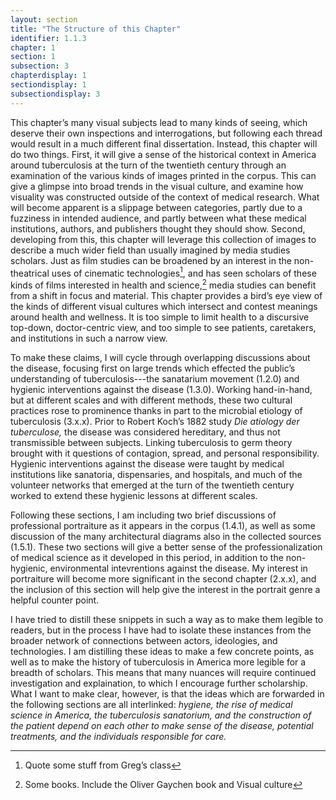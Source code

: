 ```yaml
---
layout: section
title: "The Structure of this Chapter"
identifier: 1.1.3
chapter: 1
section: 1
subsection: 3
chapterdisplay: 1
sectiondisplay: 1
subsectiondisplay: 3
---
```


This chapter’s many visual subjects lead to many kinds of seeing, which deserve their own inspections and interrogations, but following each thread would result in a much different final dissertation. Instead, this chapter will do two things. First, it will give a sense of the historical context in America around tuberculosis at the turn of the twentieth century through an examination of the various kinds of images printed in the corpus. This can give a glimpse into broad trends in the visual culture, and examine how visuality was constructed outside of the context of medical research. What will become apparent is a slippage between categories, partly due to a fuzziness in intended audience, and partly between what these medical institutions, authors, and publishers thought they should show. Second, developing from this, this chapter will leverage this collection of images to describe a much wider field than usually imagined by media studies scholars. Just as film studies can be broadened by an interest in the non-theatrical uses of cinematic technologies[^fn1], and has seen scholars of these kinds of films interested in health and science,[^fn2] media studies can benefit from a shift in focus and material. This chapter provides a bird’s eye view of the kinds of different visual cultures which intersect and contest meanings around health and wellness. It is too simple to limit health to a discursive top-down, doctor-centric view, and too simple to see patients, caretakers, and institutions in such a narrow view.

To make these claims, I will cycle through overlapping discussions about the disease, focusing first on large trends which effected the public’s understanding of tuberculosis---the sanatarium movement (1.2.0) and hygienic interventions against the disease (1.3.0). Working hand-in-hand, but at different scales and with different methods, these two cultural practices rose to prominence thanks in part to the microbial etiology of tuberculosis (3.x.x). Prior to Robert Koch’s 1882 study *Die atiology der tuberculose,* the disease was considered hereditary, and thus not transmissible between subjects. Linking tuberculosis to germ theory brought with it questions of contagion, spread, and personal responsibility. Hygienic interventions against the disease were taught by medical institutions like sanatoria, dispensaries, and hospitals, and much of the volunteer networks that emerged at the turn of the twentieth century worked to extend these hygienic lessons at different scales. 

Following these sections, I am including two brief discussions of professional portraiture as it appears in the corpus (1.4.1), as well as some discussion of the many architectural diagrams also in the collected sources (1.5.1). These two sections will give a better sense of the professionalization of medical science as it developed in this period, in addition to the non-hygienic, environmental intevrentions against the disease. My interest in portraiture will become more significant in the second chapter (2.x.x), and the inclusion of this section will help give the interest in the portrait genre a helpful counter point. 

I have tried to distill these snippets in such a way as to make them legible to readers, but in the process I have had to isolate these instances from the broader network of connections between actors, ideologies, and technologies. I am distilling these ideas to make a few concrete points, as well as to make the history of tuberculosis in America more legible for a breadth of scholars. This means that many nuances will require continued investigation and explaination, to which I encourage further scholarship. What I want to make clear, however, is that the ideas which are forwarded in the following sections are all interlinked: *hygiene, the rise of medical science in America, the tuberculosis sanatorium, and the construction of the patient depend on each other to make sense of the disease, potential treatments, and the individuals responsible for care.*

[^fn1]: Quote some stuff from Greg’s class

[^fn2]: Some books. Include the Oliver Gaychen book and Visual culture